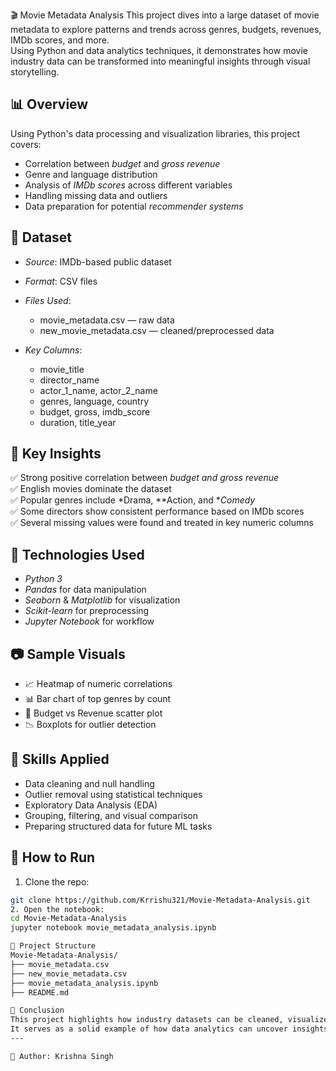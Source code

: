 🎬 Movie Metadata Analysis
This project dives into a large dataset of movie metadata to explore patterns and trends across genres, budgets, revenues, IMDb scores, and more.  
Using Python and data analytics techniques, it demonstrates how movie industry data can be transformed into meaningful insights through visual storytelling.

## 📊 Overview
Using Python's data processing and visualization libraries, this project covers:
- Correlation between *budget* and *gross revenue*
- Genre and language distribution
- Analysis of *IMDb scores* across different variables
- Handling missing data and outliers
- Data preparation for potential *recommender systems*
  
## 📁 Dataset
- *Source*: IMDb-based public dataset  
- *Format*: CSV files  
- *Files Used*:
  - movie_metadata.csv — raw data
  - new_movie_metadata.csv — cleaned/preprocessed data

- *Key Columns*:
  - movie_title  
  - director_name  
  - actor_1_name, actor_2_name  
  - genres, language, country  
  - budget, gross, imdb_score  
  - duration, title_year

## 📌 Key Insights
✅ Strong positive correlation between *budget and gross revenue*  
✅ English movies dominate the dataset  
✅ Popular genres include *Drama, **Action, and **Comedy*  
✅ Some directors show consistent performance based on IMDb scores  
✅ Several missing values were found and treated in key numeric columns

## 🔧 Technologies Used
- *Python 3*
- *Pandas* for data manipulation  
- *Seaborn* & *Matplotlib* for visualization  
- *Scikit-learn* for preprocessing  
- *Jupyter Notebook* for workflow
  
## 📷 Sample Visuals
- 📈 Heatmap of numeric correlations  
- 📊 Bar chart of top genres by count  
- 🧮 Budget vs Revenue scatter plot  
- 📉 Boxplots for outlier detection
  
## 🧠 Skills Applied
- Data cleaning and null handling  
- Outlier removal using statistical techniques  
- Exploratory Data Analysis (EDA)  
- Grouping, filtering, and visual comparison  
- Preparing structured data for future ML tasks

## 🚀 How to Run
1. Clone the repo:
```bash
git clone https://github.com/Krrishu321/Movie-Metadata-Analysis.git
2. Open the notebook:
cd Movie-Metadata-Analysis
jupyter notebook movie_metadata_analysis.ipynb

📂 Project Structure
Movie-Metadata-Analysis/
├── movie_metadata.csv
├── new_movie_metadata.csv
├── movie_metadata_analysis.ipynb
├── README.md

💬 Conclusion
This project highlights how industry datasets can be cleaned, visualized, and interpreted using Python.
It serves as a solid example of how data analytics can uncover insights in entertainment and business strategy.
---

👤 Author: Krishna Singh
